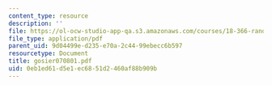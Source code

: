 ```yaml
---
content_type: resource
description: ''
file: https://ol-ocw-studio-app-qa.s3.amazonaws.com/courses/18-366-random-walks-and-diffusion-fall-2006/0eb1ed61d5e1ec6851d2460af88b909b_gosier070801.pdf
file_type: application/pdf
parent_uid: 9d04499e-d235-e70a-2c44-99ebecc6b597
resourcetype: Document
title: gosier070801.pdf
uid: 0eb1ed61-d5e1-ec68-51d2-460af88b909b
---
```

